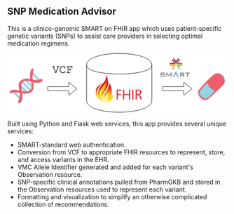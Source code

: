 ## SNP Medication Advisor

This is a clinico-genomic SMART on FHIR app which uses patient-specific genetic variants (SNPs) to assist care providers in selecting optimal medication regimens. 

![DNA to Meds](/images/SMA.png)

Built using Python and Flask web services, this app provides several unique services:
* SMART-standard web authentication.
* Conversion from VCF to appropriate FHIR resources to represent, store, and access variants in the EHR.
* VMC Allele Identifier generated and added for each variant's Observation resource.
* SNP-specific clinical annotations pulled from PharmGKB and stored in the Observation resources used to represent each variant.
* Formatting and visualization to simplify an otherwise complicated collection of recommendations.
